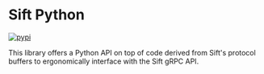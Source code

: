 # Sift Python
[![pypi](https://img.shields.io/pypi/v/sift-stack-py)](https://pypi.org/project/sift-stack-py/)

This library offers a Python API on top of code derived from Sift's protocol buffers to ergonomically interface with the Sift gRPC API.
